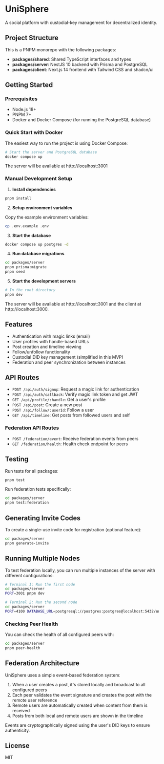 # UniSphere

A social platform with custodial-key management for decentralized identity.

## Project Structure

This is a PNPM monorepo with the following packages:

- **packages/shared**: Shared TypeScript interfaces and types
- **packages/server**: NestJS 10 backend with Prisma and PostgreSQL
- **packages/client**: Next.js 14 frontend with Tailwind CSS and shadcn/ui

## Getting Started

### Prerequisites

- Node.js 18+
- PNPM 7+
- Docker and Docker Compose (for running the PostgreSQL database)

### Quick Start with Docker

The easiest way to run the project is using Docker Compose:

```bash
# Start the server and PostgreSQL database
docker compose up
```

The server will be available at http://localhost:3001

### Manual Development Setup

1. **Install dependencies**

```bash
pnpm install
```

2. **Setup environment variables**

Copy the example environment variables:

```bash
cp .env.example .env
```

3. **Start the database**

```bash
docker compose up postgres -d
```

4. **Run database migrations**

```bash
cd packages/server
pnpm prisma:migrate
pnpm seed
```

5. **Start the development servers**

```bash
# In the root directory
pnpm dev
```

The server will be available at http://localhost:3001 and the client at http://localhost:3000.

## Features

- Authentication with magic links (email)
- User profiles with handle-based URLs
- Post creation and timeline viewing
- Follow/unfollow functionality
- Custodial DID key management (simplified in this MVP)
- Federation and peer synchronization between instances

## API Routes

- `POST /api/auth/signup`: Request a magic link for authentication
- `POST /api/auth/callback`: Verify magic link token and get JWT
- `GET /api/profile/:handle`: Get a user's profile
- `POST /api/post`: Create a new post
- `POST /api/follow/:userId`: Follow a user
- `GET /api/timeline`: Get posts from followed users and self

### Federation API Routes

- `POST /federation/event`: Receive federation events from peers
- `GET /federation/health`: Health check endpoint for peers

## Testing

Run tests for all packages:

```bash
pnpm test
```

Run federation tests specifically:

```bash
cd packages/server
pnpm test:federation
```

## Generating Invite Codes

To create a single-use invite code for registration (optional feature):

```bash
cd packages/server
pnpm generate-invite
```

## Running Multiple Nodes

To test federation locally, you can run multiple instances of the server with different configurations:

```bash
# Terminal 1: Run the first node
cd packages/server
PORT=3001 pnpm dev

# Terminal 2: Run the second node
cd packages/server
PORT=4100 DATABASE_URL=postgresql://postgres:postgres@localhost:5432/unisphere2 PEERS=http://localhost:3001 pnpm dev
```

### Checking Peer Health

You can check the health of all configured peers with:

```bash
cd packages/server
pnpm peer-health
```

## Federation Architecture

UniSphere uses a simple event-based federation system:

1. When a user creates a post, it's stored locally and broadcast to all configured peers
2. Each peer validates the event signature and creates the post with the remote user reference
3. Remote users are automatically created when content from them is received
4. Posts from both local and remote users are shown in the timeline

Events are cryptographically signed using the user's DID keys to ensure authenticity.

## License

MIT 